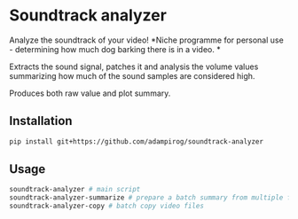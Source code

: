 # Soundtrack analyzer

Analyze the soundtrack of your video! 
*Niche programme for personal use - determining how much dog barking there is in a video. *

Extracts the sound signal, patches it and analysis the volume values summarizing how much of the sound samples are considered high.

Produces both raw value and plot summary.


## Installation
```bash
pip install git+https://github.com/adampirog/soundtrack-analyzer
```

## Usage

```bash
soundtrack-analyzer # main script
soundtrack-analyzer-summarize # prepare a batch summary from multiple files
soundtrack-analyzer-copy # batch copy video files
```
